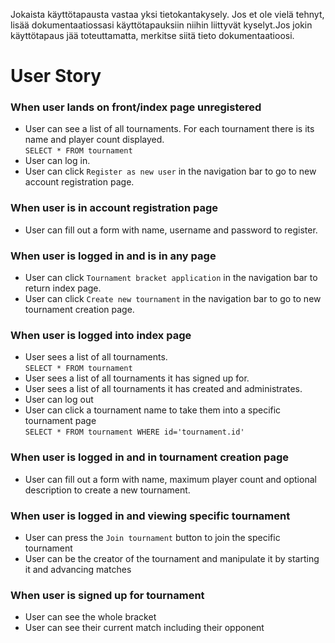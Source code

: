 Jokaista käyttötapausta vastaa yksi tietokantakysely. Jos et ole vielä tehnyt, lisää dokumentaatiossasi käyttötapauksiin niihin liittyvät kyselyt.Jos jokin käyttötapaus jää toteuttamatta, merkitse siitä tieto dokumentaatioosi.

# User Story

### When user lands on front/index page unregistered

- User can see a list of all tournaments. For each tournament there is its name and player count displayed. <br/>
  `SELECT * FROM tournament`
- User can log in.
- User can click `Register as new user` in the navigation bar to go to new account registration page.

### When user is in account registration page

- User can fill out a form with name, username and password to register.

### When user is logged in and is in any page

- User can click `Tournament bracket application` in the navigation bar to return index page.
- User can click `Create new tournament` in the navigation bar to go to new tournament creation page.


### When user is logged into index page

- User sees a list of all tournaments. <br/>
  `SELECT * FROM tournament`
- User sees a list of all tournaments it has signed up for. <br/>
- User sees a list of all tournaments it has created and administrates. <br/>
- User can log out
- User can click a tournament name to take them into a specific tournament page <br/>
  `SELECT * FROM tournament WHERE id='tournament.id'`

### When user is logged in and in tournament creation page

- User can fill out a form with name, maximum player count and optional description to create a new tournament.

### When user is logged in and viewing specific tournament

- User can press the `Join tournament` button to join the specific tournament
- User can be the creator of the tournament and manipulate it by starting it and advancing matches

### When user is signed up for tournament

- User can see the whole bracket
- User can see their current match including their opponent
